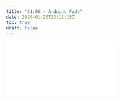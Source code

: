 ```yaml
---
title: "01.06 - Arduino Fade"
date: 2020-01-26T23:11:13Z
toc: true
draft: false
---
```


![Link to included file content](../../../../arduino/arduino-fade.md)
